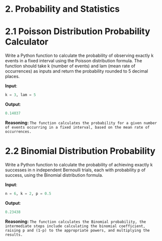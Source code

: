 # 2. Probability and Statistics

# 2.1 Poisson Distribution Probability Calculator
Write a Python function to calculate the probability of observing exactly k events in a fixed interval using the Poisson distribution formula. The function should take k (number of events) and lam (mean rate of occurrences) as inputs and return the probability rounded to 5 decimal places.

**Input**:
```python
k = 3, lam = 5
```

**Output**:
```python
0.14037
```

**Reasoning:**
```The function calculates the probability for a given number of events occurring in a fixed interval, based on the mean rate of occurrences.``` 

# 2.2 Binomial Distribution Probability
Write a Python function to calculate the probability of achieving exactly k successes in n independent Bernoulli trials, each with probability p of success, using the Binomial distribution formula.

**Input**:
```python
n = 6, k = 2, p = 0.5
```

**Output**:
```python
0.23438
```

**Reasoning:**
```The function calculates the Binomial probability, the intermediate steps include calculating the binomial coefficient, raising p and (1-p) to the appropriate powers, and multiplying the results.``` 